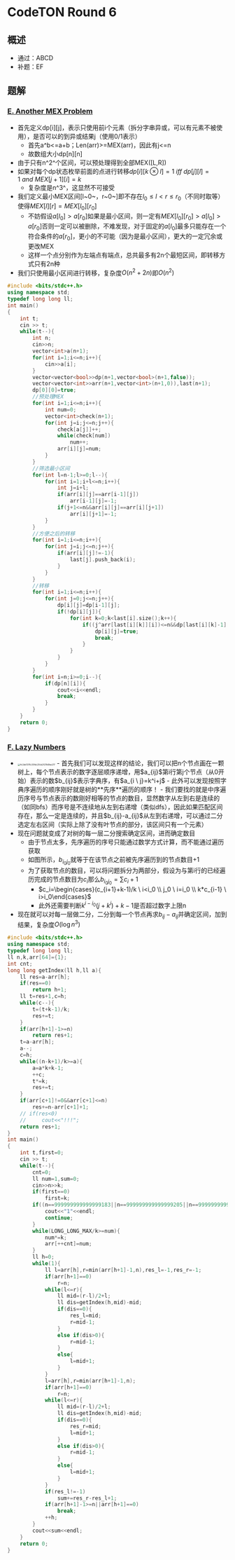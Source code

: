 # CodeTON Round 6

## 概述

- 通过：ABCD
- 补题：EF

## 题解

### [E. Another MEX Problem](https://codeforces.com/contest/1870/problem/E)

- 首先定义dp\[i]\[j]，表示只使用前i个元素（拆分字串异或，可以有元素不被使用），是否可以的到异或结果j（使用0/1表示）
  - 首先a^b<=a+b；Len(arr)>=MEX(arr)，因此有j<=n
  - 故数组大小dp\[n]\[n]
- 由于只有n^2^个区间，可以预处理得到全部MEX([L,R])
- 如果对每个dp状态枚举前面的点进行转移$dp[i][k\otimes l]=1 \ iff \ dp[j][l]=1 \ and \ MEX[j+1][i]=k$
  - 复杂度是n^3^，这显然不可接受
- 我们定义最小MEX区间[l~0~，r~0~]即不存在$l_0\leqslant l<r\leqslant r_0$（不同时取等）使得$MEX[l][r]=MEX[l_0][r_0]$
  - 不妨假设$a[l_0]>a[r_0]$如果是最小区间，则一定有$MEX[l_0][r_0]>a[l_0]>a[r_0]$否则一定可以被删除，不难发现，对于固定的$a[l_0]$最多只能存在一个符合条件的$a[r_0]$，更小的不可能（因为是最小区间），更大的一定冗余或更改MEX
  - 这样一个点分别作为左端点有端点，总共最多有2n个最短区间，即转移方式只有2n种
- 我们只使用最小区间进行转移，复杂度$O(n^2+2n)$即$O(n^2)$

```c++
#include <bits/stdc++.h>
using namespace std;
typedef long long ll;
int main()
{
    int t;
    cin >> t;
    while(t--){
        int n;
        cin>>n;
        vector<int>a(n+1);
        for(int i=1;i<=n;i++){
            cin>>a[i];
        }
        vector<vector<bool>>dp(n+1,vector<bool>(n+1,false));
        vector<vector<int>>arr(n+1,vector<int>(n+1,0)),last(n+1);
        dp[0][0]=true;
        //预处理MEX
        for(int i=1;i<=n;i++){
            int num=0;
            vector<int>check(n+1);
            for(int j=i;j<=n;j++){
                check[a[j]]++;
                while(check[num])
                    num++;
                arr[i][j]=num;
            }
        }
        //筛选最小区间
        for(int l=n-1;l>=0;l--){
            for(int i=1;i+l<=n;i++){
                int j=i+l;
                if(arr[i][j]==arr[i-1][j])
                    arr[i-1][j]=-1;
                if(j+1<=n&&arr[i][j]==arr[i][j+1])
                    arr[i][j+1]=-1;
            }
        }
        //方便之后的转移
        for(int i=1;i<=n;i++){
            for(int j=i;j<=n;j++){
                if(arr[i][j]!=-1){
                    last[j].push_back(i);
                }
            }
        }
        //转移
        for(int i=1;i<=n;i++){
            for(int j=0;j<=n;j++){
                dp[i][j]=dp[i-1][j];
                if(!dp[i][j]){
                    for(int k=0;k<last[i].size();k++){
                        if((j^arr[last[i][k]][i])<=n&&dp[last[i][k]-1][j^arr[last[i][k]][i]]){
                            dp[i][j]=true;
                            break;
                        }
                    }
                }
            }
        }
        for(int i=n;i>=0;i--){
            if(dp[n][i]){
                cout<<i<<endl;
                break;
            }
        }
    }
    return 0;
}
```

### [F. Lazy Numbers](https://codeforces.com/contest/1870/problem/F)

- <img src="https://thdlrt.oss-cn-beijing.aliyuncs.com/4c2de1376c35fdc20cb2f27b6fae217.jpg" alt="4c2de1376c35fdc20cb2f27b6fae217" style="zoom:33%;" />
  - 首先我们可以发现这样的结论，我们可以把n个节点画在一颗树上，每个节点表示的数字逐层顺序递增，用$a_{ij}$第i行第j个节点（从0开始）表示的数$b_{ij}$表示字典序，有$a_{i \ j}=k^i+j$ 
  - 此外可以发现按照字典序遍历的顺序刚好就是树的**先序**遍历的顺序！
  - 我们要找的就是中序遍历序号与节点表示的数刚好相等的节点的数目，显然数字从左到右是连续的（如同bfs）而序号是不连续地从左到右递增（类似dfs），因此如果匹配区间存在，那么一定是连续的，并且$b_{ij}-a_{ij}$从左到右递增，可以通过二分选定左右区间（实际上除了没有叶节点的部分，该区间只有一个元素）
- 现在问题就变成了对树的每一层二分搜索确定区间，进而确定数目
  - 由于节点太多，先序遍历的序号只能通过数学方式计算，而不能通过遍历获取
  - 如图所示，$b_{i_0j_0}$就等于在该节点之前被先序遍历到的节点数目+1
  - 为了获取节点的数目，可以将问题拆分为两部分，假设为与第i行的已经遍历完成的节点数目为$c_i$那么$b_{i_0j_0}=\sum{c_i}+1$
    - $c_i=\begin{cases}(c_{i+1}+k-1)/k \ i<i_0 \\ j_0  \ i=i_0 \\ k*c_{i-1} \ i>i_0\end{cases}$
    - 此外还需要判断$k^{i-i_0}(j+k^i)+k-1$是否超过数字上限n
- 现在就可以对每一层做二分，二分到每一个节点再求$b_{ij}-a_{ij}$并确定区间，加到结果，复杂度$O({\log n}^3)$

```c++
#include <bits/stdc++.h>
using namespace std;
typedef long long ll;
ll n,k,arr[64]={1};
int cnt;
long long getIndex(ll h,ll a){
    ll res=a-arr[h];
    if(res==0)
        return h+1;
    ll t=res+1,c=h;
    while(c--){
        t=(t+k-1)/k;
        res+=t;
    }
    if(arr[h+1]-1>=n)
        return res+1;
    t=a-arr[h];
    a--;
    c=h;
    while((n-k+1)/k>=a){
        a=a*k+k-1;
        ++c;
        t*=k;
        res+=t;
    }
    if(arr[c+1]!=0&&arr[c+1]<=n)
        res+=n-arr[c+1]+1;    
    // if(res<0)
    //     cout<<"!!!"; 
    return res+1;
}
int main()
{
    int t,first=0;
    cin >> t;
    while(t--){
        cnt=0;
        ll num=1,sum=0;
        cin>>n>>k;
        if(first==0)
            first=k;
        if((n==999999999999999183||n==999999999999999205||n==999999999999999554)&&first==70){
            cout<<"1"<<endl;
            continue;
        }
        while(LONG_LONG_MAX/k>=num){
            num*=k;
            arr[++cnt]=num;
        }
        ll h=0;
        while(1){
            ll l=arr[h],r=min(arr[h+1]-1,n),res_l=-1,res_r=-1;
            if(arr[h+1]==0)
                r=n;
            while(l<=r){
                ll mid=(r-l)/2+l;
                ll dis=getIndex(h,mid)-mid;
                if(dis==0){
                    res_l=mid;
                    r=mid-1;
                }
                else if(dis>0){
                    r=mid-1;
                }
                else{
                    l=mid+1;
                }
            }
            l=arr[h],r=min(arr[h+1]-1,n);
            if(arr[h+1]==0)
                r=n;
            while(l<=r){
                ll mid=(r-l)/2+l;
                ll dis=getIndex(h,mid)-mid;
                if(dis==0){
                    res_r=mid;
                    l=mid+1;
                }
                else if(dis>0){
                    r=mid-1;
                }
                else{
                    l=mid+1;
                }
            }
            if(res_l!=-1)
                sum+=res_r-res_l+1;
            if(arr[h+1]-1>=n||arr[h+1]==0)
                break;
            ++h;
        }
        cout<<sum<<endl;
    }
    return 0;
}
```

